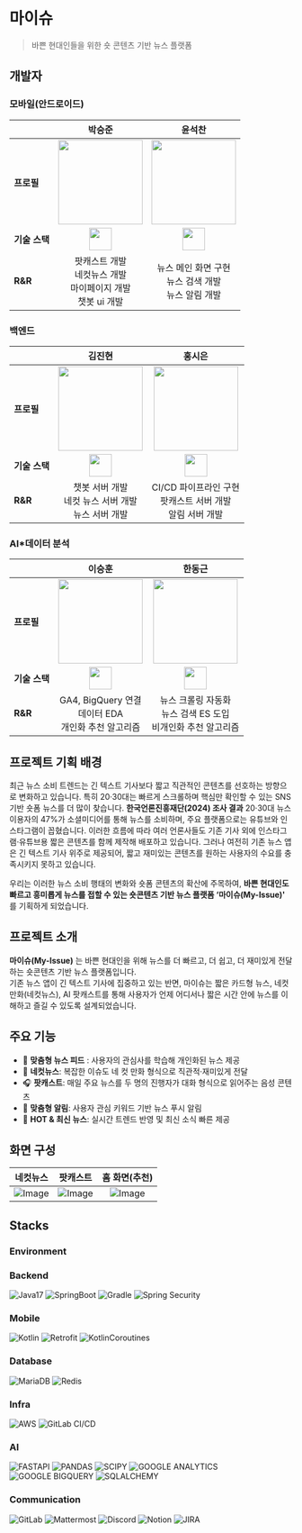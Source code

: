 # 마이슈
> 바쁜 현대인들을 위한 숏 콘텐츠 기반 뉴스 플랫폼

## 개발자
### 모바일(안드로이드)
| | 박승준 | 윤석찬 |
|-----------|:------------------------:|:---------------------------:|
| **프로필** | <img src="/uploads/1f4d9b03ad1c5852072ba88cbc4f631d/박승준.png" width="150"/> | <img src="/uploads/a82f5d9ef45dffd82678ddd04c3c5df4/윤석찬.png" width="150"/> |
| **기술 스택** | <img src="https://www.vectorlogo.zone/logos/android/android-icon.svg" width="40" height="40"/> | <img src="https://www.vectorlogo.zone/logos/android/android-icon.svg" width="40" height="40"/>|
| **R&R** | 팟캐스트 개발 <br> 네컷뉴스 개발 <br> 마이페이지 개발 <br> 챗봇 ui 개발 | 뉴스 메인 화면 구현 <br> 뉴스 검색 개발 <br> 뉴스 알림 개발 |

### 백엔드
| | 김진현 | 홍시은 |
|-----------|:------------------------:|:---------------------------:|
| **프로필** | <img src="https://lab.ssafy.com/-/project/1050572/uploads/3f066ca3ce6d1468d850893e754de593/image.png" width="150"/> | <img src="https://lab.ssafy.com/-/project/1050572/uploads/589e6a7e6b97c9ba15e062f1f24e0ea9/image.png" width="150"/> |
| **기술 스택** | <img src="https://www.vectorlogo.zone/logos/springio/springio-icon.svg" width="40" height="40"/> | <img src="https://www.vectorlogo.zone/logos/springio/springio-icon.svg" width="40" height="40" /> |
| **R&R** | 챗봇 서버 개발 <br> 네컷 뉴스 서버 개발 <br> 뉴스 서버 개발 | CI/CD 파이프라인 구현 <br> 팟캐스트 서버 개발 <br> 알림 서버 개발 |

### AI*데이터 분석
| | 이승훈 | 한동근 |
|-----------|:------------------------:|:---------------------------:|
| **프로필** | <img src="https://lab.ssafy.com/-/project/1050572/uploads/0b06db2392416920758e8e9d2e8559c6/image.png" width="150"/> | <img src="https://lab.ssafy.com/-/project/1050572/uploads/646f4fb9a45d3ff51c85b2f6792c97b4/image.png" width="150">
| **기술 스택** | <img src="https://www.vectorlogo.zone/logos/python/python-icon.svg" width="40" height="40"/> | <img src="https://www.vectorlogo.zone/logos/python/python-icon.svg" width="40" height="40"/>  |
| **R&R** | GA4, BigQuery 연결 <br> 데이터 EDA <br> 개인화 추천 알고리즘 | 뉴스 크롤링 자동화 <br> 뉴스 검색 ES 도입 <br> 비개인화 추천 알고리즘 |

## 프로젝트 기획 배경
최근 뉴스 소비 트렌드는 긴 텍스트 기사보다 짧고 직관적인 콘텐츠를 선호하는 방향으로 변화하고 있습니다. 특히 20‧30대는 빠르게 스크롤하며 핵심만 확인할 수 있는 SNS 기반 숏폼 뉴스를 더 많이 찾습니다.
**한국언론진흥재단(2024) 조사 결과** 20‧30대 뉴스 이용자의 47%가 소셜미디어를 통해 뉴스를 소비하며, 주요 플랫폼으로는 유튜브와 인스타그램이 꼽혔습니다.
이러한 흐름에 따라 여러 언론사들도 기존 기사 외에 인스타그램·유튜브용 짧은 콘텐츠를 함께 제작해 배포하고 있습니다. 그러나 여전히 기존 뉴스 앱은 긴 텍스트 기사 위주로 제공되어, 짧고 재미있는 콘텐츠를 원하는 사용자의 수요를 충족시키지 못하고 있습니다.

우리는 이러한 뉴스 소비 행태의 변화와 숏폼 콘텐츠의 확산에 주목하여, **바쁜 현대인도 빠르고 흥미롭게 뉴스를 접할 수 있는 숏콘텐츠 기반 뉴스 플랫폼 ‘마이슈(My-Issue)'** 를 기획하게 되었습니다.

## 프로젝트 소개
**마이슈(My-Issue)** 는 바쁜 현대인을 위해 뉴스를 더 빠르고, 더 쉽고, 더 재미있게 전달하는 숏콘텐츠 기반 뉴스 플랫폼입니다. <br>
기존 뉴스 앱이 긴 텍스트 기사에 집중하고 있는 반면, 마이슈는 짧은 카드형 뉴스, 네컷 만화(네컷뉴스), AI 팟캐스트를 통해 사용자가 언제 어디서나 짧은 시간 안에 뉴스를 이해하고 즐길 수 있도록 설계되었습니다.

## 주요 기능
- 📰 **맞춤형 뉴스 피드** : 사용자의 관심사를 학습해 개인화된 뉴스 제공
- 🎨 **네컷뉴스**: 복잡한 이슈도 네 컷 만화 형식으로 직관적·재미있게 전달
- 🎧 **팟캐스트**: 매일 주요 뉴스를 두 명의 진행자가 대화 형식으로 읽어주는 음성 콘텐츠
- 🔔 **맞춤형 알림**: 사용자 관심 키워드 기반 뉴스 푸시 알림
- 🔎 **HOT & 최신 뉴스**: 실시간 트렌드 반영 및 최신 소식 빠른 제공

## 화면 구성

| **네컷뉴스** | **팟캐스트** | **홈 화면(추천)** |
|:--:|:--:|:--:|
| ![Image](/uploads/f807a9bfac7aecaa55a2e809e218749c/네컷뉴스.gif) | ![Image](/uploads/ef9dd2c9c70cb31f68891aef7f8d3617/팟캐스트.gif) | ![Image](/uploads/24163196d4f57974d1756a574017b7b2/홈_추천_.gif) | 

## Stacks

### Environment

### Backend
![Java17](https://img.shields.io/badge/Java17-4D7896?style=flat&logo=Java&logoColor=white)
![SpringBoot](https://img.shields.io/badge/SpringBoot-6DB33F?style=flat&logo=Spring&logoColor=white)
![Gradle](https://img.shields.io/badge/Gradle-012F38?style=flat&logo=Gradle&logoColor=white)
![Spring Security](https://img.shields.io/badge/SpringSecurity-6BB344?style=flat&logo=SpringSecurity&logoColor=white)

### Mobile
![Kotlin](https://img.shields.io/badge/Kotlin-B916DD?style=flat&logo=Kotlin&logoColor=white)
![Retrofit](https://img.shields.io/badge/Retrofit-45B37F?style=flat&logo=Retrofit&logoColor=white)
![KotlinCoroutines](https://img.shields.io/badge/KotlinCoroutines-5468F1?style=flat&logo=KotlinCoroutines&logoColor=white)

### Database
![MariaDB](https://img.shields.io/badge/MariaDB-002F43?style=flat&logo=MariaDB&logoColor=white)
![Redis](https://img.shields.io/badge/Redis-A41E11?style=flat&logo=Redis&logoColor=white)

### Infra
![AWS](https://img.shields.io/badge/AWS-333664?style=flat&logo=aws&logoColor=white)
![GitLab CI/CD](https://img.shields.io/badge/GitLab%20CI/CD-E34124?style=flat&logo=Gitlab&logoColor=white)

### AI
![FASTAPI](https://img.shields.io/badge/fastapi-009688?style=for-the-badge&logo=fastapi&logoColor=white)
![PANDAS](https://img.shields.io/badge/pandas-150458?style=for-the-badge&logo=pandas&logoColor=white)
![SCIPY](https://img.shields.io/badge/scipy-8CAAE6?style=for-the-badge&logo=scipy&logoColor=white)
![GOOGLE ANALYTICS](https://img.shields.io/badge/google%20analytics-E37400?style=for-the-badge&logo=googleanalytics&logoColor=white)
![GOOGLE BIGQUERY](https://img.shields.io/badge/google%20bigquery-669DF6?style=for-the-badge&logo=googlebigquery&logoColor=white)
![SQLALCHEMY](https://img.shields.io/badge/sqlalchemy-D71F00?style=for-the-badge&logo=sqlalchemy&logoColor=white)

### Communication
![GitLab](https://img.shields.io/badge/GitLab-E34124?style=flat&logo=Gitlab&logoColor=white)
![Mattermost](https://img.shields.io/badge/Mattermost-284077?style=flat&logo=Mattermost&logoColor=white)
![Discord](https://img.shields.io/badge/Discord-5765F2?style=flat&logo=Discord&logoColor=white)
![Notion](https://img.shields.io/badge/Notion-000000?style=flat&logo=Notion&logoColor=white)
![JIRA](https://img.shields.io/badge/jira-0052CC?style=for-the-badge&logo=jira&logoColor=white)
